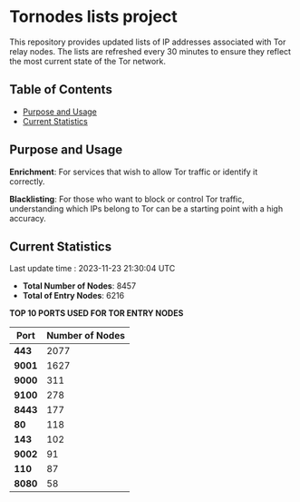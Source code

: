 # Tornodes lists project

This repository provides updated lists of IP addresses associated with Tor relay nodes. The lists are refreshed every 30 minutes to ensure they reflect the most current state of the Tor network.

## Table of Contents

- [Purpose and Usage](#purpose-and-usage)
- [Current Statistics](#current-statistics)


## Purpose and Usage

**Enrichment**: For services that wish to allow Tor traffic or identify it correctly.

**Blacklisting**: For those who want to block or control Tor traffic, understanding which IPs belong to Tor can be a starting point with a high accuracy.

## Current Statistics

Last update time : 2023-11-23 21:30:04 UTC

- **Total Number of Nodes**: 8457
- **Total of Entry Nodes**: 6216

**TOP 10 PORTS USED FOR TOR ENTRY NODES**

| **Port** | **Number of Nodes** |
|------|-----------------|
| **443**   | 2077  |
| **9001**   | 1627  |
| **9000**   | 311  |
| **9100**   | 278  |
| **8443**   | 177  |
| **80**   | 118  |
| **143**   | 102  |
| **9002**   | 91  |
| **110**   | 87  |
| **8080**   | 58  |

